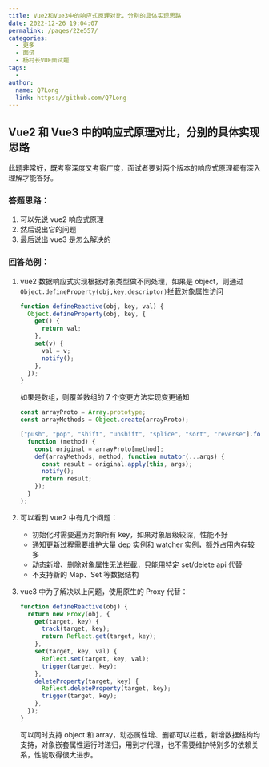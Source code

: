 ```yaml
---
title: Vue2和Vue3中的响应式原理对比，分别的具体实现思路
date: 2022-12-26 19:04:07
permalink: /pages/22e557/
categories:
  - 更多
  - 面试
  - 杨村长VUE面试题
tags:
  - 
author: 
  name: Q7Long
  link: https://github.com/Q7Long
---
```

## Vue2 和 Vue3 中的响应式原理对比，分别的具体实现思路

此题非常好，既考察深度又考察广度，面试者要对两个版本的响应式原理都有深入理解才能答好。

### 答题思路：

1. 可以先说 vue2 响应式原理
2. 然后说出它的问题
3. 最后说出 vue3 是怎么解决的

### 回答范例：

1. vue2 数据响应式实现根据对象类型做不同处理，如果是 object，则通过`Object.defineProperty(obj,key,descriptor)`拦截对象属性访问

   ```js
   function defineReactive(obj, key, val) {
     Object.defineProperty(obj, key, {
       get() {
         return val;
       },
       set(v) {
         val = v;
         notify();
       },
     });
   }
   ```

   如果是数组，则覆盖数组的 7 个变更方法实现变更通知

   ```js
   const arrayProto = Array.prototype;
   const arrayMethods = Object.create(arrayProto);

   ["push", "pop", "shift", "unshift", "splice", "sort", "reverse"].forEach(
     function (method) {
       const original = arrayProto[method];
       def(arrayMethods, method, function mutator(...args) {
         const result = original.apply(this, args);
         notify();
         return result;
       });
     }
   );
   ```

2. 可以看到 vue2 中有几个问题：

   - 初始化时需要遍历对象所有 key，如果对象层级较深，性能不好
   - 通知更新过程需要维护大量 dep 实例和 watcher 实例，额外占用内存较多
   - 动态新增、删除对象属性无法拦截，只能用特定 set/delete api 代替
   - 不支持新的 Map、Set 等数据结构

3. vue3 中为了解决以上问题，使用原生的 Proxy 代替：

   ```js
   function defineReactive(obj) {
     return new Proxy(obj, {
       get(target, key) {
         track(target, key);
         return Reflect.get(target, key);
       },
       set(target, key, val) {
         Reflect.set(target, key, val);
         trigger(target, key);
       },
       deleteProperty(target, key) {
         Reflect.deleteProperty(target, key);
         trigger(target, key);
       },
     });
   }
   ```

   可以同时支持 object 和 array，动态属性增、删都可以拦截，新增数据结构均支持，对象嵌套属性运行时递归，用到才代理，也不需要维护特别多的依赖关系，性能取得很大进步。
